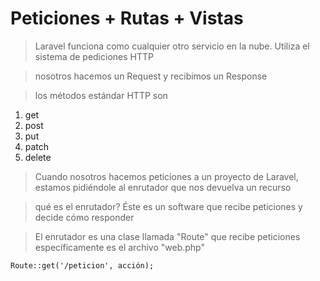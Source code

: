 # Peticiones + Rutas + Vistas

> Laravel funciona como cualquier otro servicio en la nube.
> Utiliza el sistema de pediciones HTTP

> nosotros hacemos un Request y recibimos un Response

> los métodos estándar HTTP son

1. get
2. post
3. put
4. patch
5. delete


> Cuando nosotros hacemos peticiones a un proyecto de Laravel, 
> estamos pidiéndole al enrutador que nos devuelva un recurso

> qué es el enrutador? 
> Éste es un software que recibe peticiones y decide cómo responder

> El enrutador es una clase llamada "Route" que recibe peticiones
> específicamente es el archivo "web.php"

    Route::get('/peticion', acción); 

